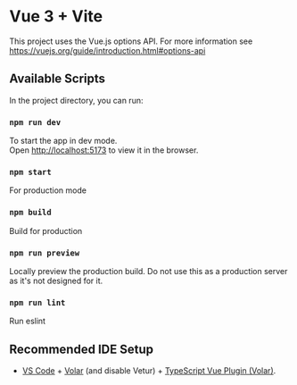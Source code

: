 # Vue 3 + Vite
This project uses the Vue.js options API. For more information see https://vuejs.org/guide/introduction.html#options-api

## Available Scripts

In the project directory, you can run:

### `npm run dev`

To start the app in dev mode.\
Open [http://localhost:5173](http://localhost:5173) to view it in the browser.

### `npm start`

For production mode

### `npm build`

Build for production

### `npm run preview`

Locally preview the production build. Do not use this as a production server as it's not designed for it.

### `npm run lint`

Run eslint

## Recommended IDE Setup

- [VS Code](https://code.visualstudio.com/) + [Volar](https://marketplace.visualstudio.com/items?itemName=Vue.volar) (and disable Vetur) + [TypeScript Vue Plugin (Volar)](https://marketplace.visualstudio.com/items?itemName=Vue.vscode-typescript-vue-plugin).

